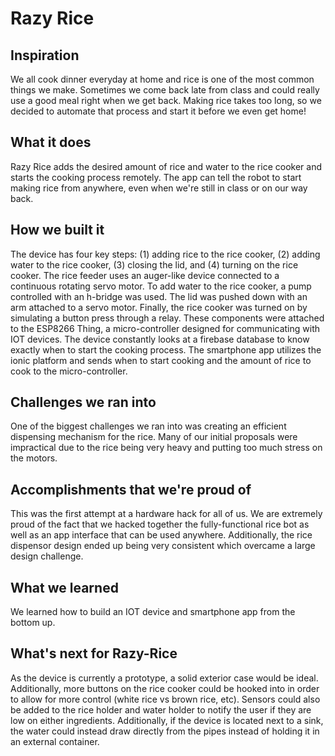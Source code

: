 # Razy Rice

## Inspiration
We all cook dinner everyday at home and rice is one of the most common things we make. Sometimes we come back late from class and could really use a good meal right when we get back. Making rice takes too long, so we decided to automate that process and start it before we even get home!

## What it does
Razy Rice adds the desired amount of rice and water to the rice cooker and starts the cooking process remotely. The app can tell the robot to start making rice from anywhere, even when we're still in class or on our way back.

## How we built it
The device has four key steps: (1) adding rice to the rice cooker, (2) adding water to the rice cooker, (3) closing the lid, and (4) turning on the rice cooker. The rice feeder uses an auger-like device connected to a continuous rotating servo motor. To add water to the rice cooker, a pump controlled with an h-bridge was used. The lid was pushed down with an arm attached to a servo motor. Finally, the rice cooker was turned on by simulating a button press through a relay. These components were attached to the ESP8266 Thing, a micro-controller designed for communicating with IOT devices. The device constantly looks at a firebase database to know exactly when to start the cooking process. The smartphone app utilizes the ionic platform and sends when to start cooking and the amount of rice to cook to the micro-controller.

## Challenges we ran into
One of the biggest challenges we ran into was creating an efficient dispensing mechanism for the rice. Many of our initial proposals were impractical due to the rice being very heavy and putting too much stress on the motors.

## Accomplishments that we're proud of
This was the first attempt at a hardware hack for all of us. We are extremely proud of the fact that we hacked together the fully-functional rice bot as well as an app interface that can be used anywhere. Additionally, the rice dispensor design ended up being very consistent which overcame a large design challenge.

## What we learned
We learned how to build an IOT device and smartphone app from the bottom up. 

## What's next for Razy-Rice
As the device is currently a prototype, a solid exterior case would be ideal. Additionally, more buttons on the rice cooker could be hooked into in order to allow for more control (white rice vs brown rice, etc). Sensors could also be added to the rice holder and water holder to notify the user if they are low on either ingredients. Additionally, if the device is located next to a sink, the water could instead draw directly from the pipes instead of holding it in an external container. 
